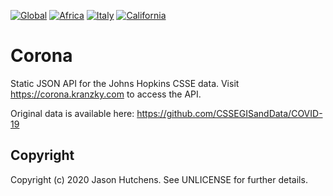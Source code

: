 [![Global](https://corona.kranzky.com/badge.svg)](https://corona.kranzky.com/)
[![Africa](https://corona.kranzky.com/badge.svg)](https://corona.kranzky.com/af.json)
[![Italy](https://corona.kranzky.com/eu/seu/badge.svg)](https://corona.kranzky.com/eu/seu/it.json)
[![California](https://corona.kranzky.com/am/na/us/badge.svg)](https://corona.kranzky.com/am/na/us/ca.json)

Corona
======

Static JSON API for the Johns Hopkins CSSE data.  Visit https://corona.kranzky.com to access the API.

Original data is available here: https://github.com/CSSEGISandData/COVID-19

Copyright
---------

Copyright (c) 2020 Jason Hutchens. See UNLICENSE for further details.
